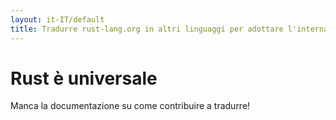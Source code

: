 ```yaml
---
layout: it-IT/default
title: Tradurre rust-lang.org in altri linguaggi per adottare l'internazionalizzazione 
---
```


# Rust è universale

Manca la documentazione su come contribuire a tradurre!
